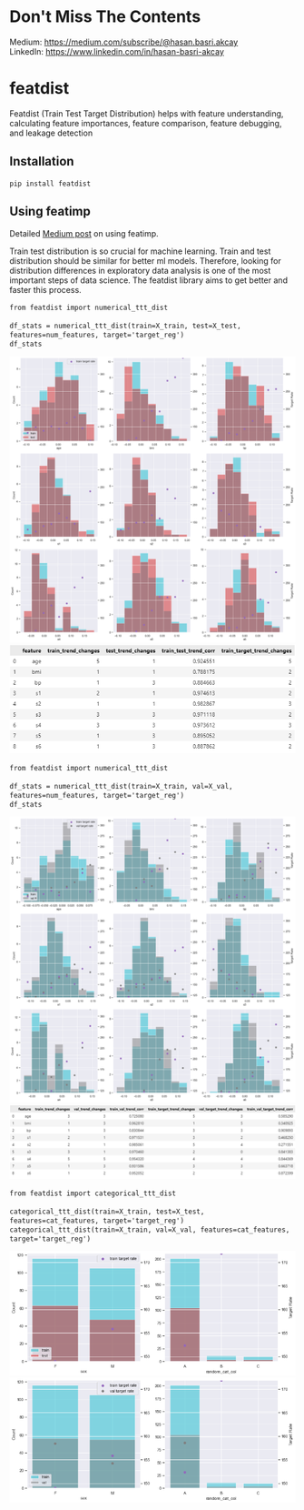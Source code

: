 # Don't Miss The Contents
Medium: https://medium.com/subscribe/@hasan.basri.akcay <br />
LinkedIn: https://www.linkedin.com/in/hasan-basri-akcay

# featdist
Featdist (Train Test Target Distribution) helps with feature understanding, calculating feature importances, feature comparison, feature debugging, and leakage detection

## Installation
```
pip install featdist
```

## Using featimp
Detailed [Medium post](https://medium.com/@hasan.basri.akcay) on using featimp.

Train test distribution is so crucial for machine learning. Train and test distribution should be similar for better ml models. Therefore, looking for distribution differences in exploratory data analysis is one of the most important steps of data science. The featdist library aims to get better and faster this process.

```
from featdist import numerical_ttt_dist

df_stats = numerical_ttt_dist(train=X_train, test=X_test, features=num_features, target='target_reg')
df_stats
```
<img src="/outputs/numerical_ttt_train_test.png?raw=true"/>
<img src="/outputs/numerical_ttt_train_test_df.png?raw=true"/>

```
from featdist import numerical_ttt_dist

df_stats = numerical_ttt_dist(train=X_train, val=X_val, features=num_features, target='target_reg')
df_stats
```
<img src="/outputs/numerical_ttt_train_val.png?raw=true"/>
<img src="/outputs/numerical_ttt_train_val_df.png?raw=true"/>

```
from featdist import categorical_ttt_dist

categorical_ttt_dist(train=X_train, test=X_test, features=cat_features, target='target_reg')
categorical_ttt_dist(train=X_train, val=X_val, features=cat_features, target='target_reg')
```
<img src="/outputs/categorical_ttt_train_test.png?raw=true"/>
<img src="/outputs/categorical_ttt_train_val.png?raw=true"/>
